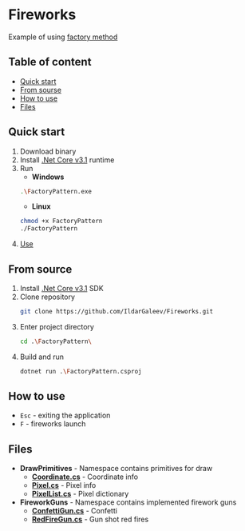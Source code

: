 ﻿
# Fireworks

Example of using [factory method](https://refactoring.guru/design-patterns/factory-method)


## Table of content

- [Quick start](#Quick-start)
- [From sourse](#From-sourse)
- [How to use](#How-to-use)
- [Files](#Files)

## Quick start

1. Download binary
2. Install [.Net Core v3.1](https://dotnet.microsoft.com/download/dotnet/3.1) runtime
3. Run
	- **Windows**
	``` bash
	.\FactoryPattern.exe
	```
	- **Linux**
	``` bash
	chmod +x FactoryPattern
	./FactoryPattern
	```
4. [Use](#How-to-use) 

## From source

1. Install  [.Net Core v3.1](https://dotnet.microsoft.com/download/dotnet/3.1) SDK
2. Clone repository
	``` bash
	git clone https://github.com/IldarGaleev/Fireworks.git
	```
3. Enter project directory 
	``` bash
	cd .\FactoryPattern\
	```
4. Build and run
	``` bash
	dotnet run .\FactoryPattern.csproj
	```

## How to use

- `Esc` - exiting the application 
- `F` - fireworks launch

## Files

- **DrawPrimitives** - Namespace contains primitives for draw
	- **[Coordinate.cs](DrawPrimitives/Coordinate.cs)** - Coordinate info
	- **[Pixel.cs](DrawPrimitives/Pixel.cs)** - Pixel info
	- **[PixelList.cs](DrawPrimitives/PixelList.cs)** - Pixel dictionary
- **FireworkGuns** - Namespace contains implemented firework guns
	- **[ConfettiGun.cs](FireworkGuns/ConfettiGun.cs)** - Confetti
	- **[RedFireGun.cs](FireworkGuns/RedFireGun.cs)** - Gun shot red fires
